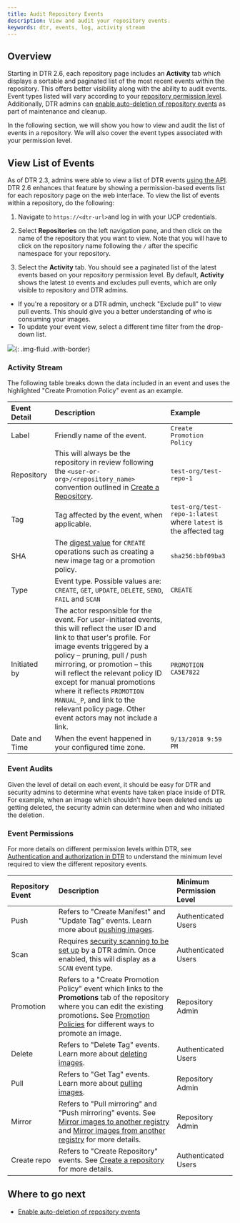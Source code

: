 ```yaml
---
title: Audit Repository Events
description: View and audit your repository events.
keywords: dtr, events, log, activity stream
---
```


## Overview 

Starting in DTR 2.6, each repository page includes an **Activity** tab which displays a sortable and paginated list of the most recent events within the repository. This offers better visibility along with the ability to audit events. Event types listed will vary according to your [repository permission level](../../admin/manage-users/permission-levels/). Additionally, DTR admins can [enable auto-deletion of repository events](../../admin/configure/auto-delete-repo-events/) as part of maintenance and cleanup.
  
In the following section, we will show you how to view and audit the list of events in a repository. We will also cover the event types associated with your permission level. 

## View List of Events

As of DTR 2.3, admins were able to view a list of DTR events [using the API](../../../../datacenter/dtr/2.3/reference/api/#!/events/GetEvents). DTR 2.6 enhances that feature by showing a permission-based events list for each repository page on the web interface. To view the list of events within a repository, do the following:
1.  Navigate to `https://<dtr-url>`and log in with your UCP credentials. 

2.  Select **Repositories** on the left navigation pane, and then click on the name of the repository that you want to view. Note that you will have to click on the repository name following the `/` after the specific namespace for your repository.

3.  Select the **Activity** tab. You should see a paginated list of the latest events based on your repository permission level. By default, **Activity** shows the latest `10` events and excludes pull events, which are only visible to repository and DTR admins. 
   * If you're a repository or a DTR admin, uncheck "Exclude pull" to view pull events. This should give you a better understanding of who is consuming your images.
   * To update your event view, select a different time filter from the drop-down list.  

![](../../images/manage-repo-events-0.png){: .img-fluid .with-border}


### Activity Stream
 
The following table breaks down the data included in an event and uses the highlighted "Create Promotion Policy" event as an example.

| Event Detail          | Description                                        | Example |
|:----------------|:-------------------------------------------------|:--------|
| Label        |  Friendly name of the event. | `Create Promotion Policy`
| Repository  | This will always be the repository in review following the `<user-or-org>/<repository_name>` convention outlined in [Create a Repository](../manage-images/#create-a-repository). | `test-org/test-repo-1` |
| Tag        | Tag affected by the event, when applicable. | `test-org/test-repo-1:latest` where `latest` is the affected tag| 
| SHA | The [digest value](../../../../registry/spec/api/#content-digests) for `CREATE` operations such as creating a new image tag or a promotion policy. | `sha256:bbf09ba3` |
| Type | Event type. Possible values are: `CREATE`, `GET`, `UPDATE`, `DELETE`, `SEND`, `FAIL` and `SCAN` | `CREATE` |
| Initiated by | The actor responsible for the event. For user-initiated events, this will reflect the user ID and link to that user's profile. For image events triggered by a policy &ndash; pruning, pull / push mirroring, or promotion &ndash; this will reflect the relevant policy ID except for manual promotions where it reflects `PROMOTION MANUAL_P`, and link to the relevant policy page. Other event actors may not include a link.  | `PROMOTION CA5E7822` |
| Date and Time | When the event happened in your configured time zone. | `9/13/2018 9:59 PM` |  

### Event Audits

Given the level of detail on each event, it should be easy for DTR and security admins to determine what events have taken place inside of DTR.  For example, when an image which shouldn’t have been deleted ends up getting deleted, the security admin can determine when and who initiated the deletion.

### Event Permissions

For more details on different permission levels within DTR, see [Authentication and authorization in DTR](../../admin/manage-users/) to understand the minimum level required to view the different repository events.  

| Repository Event          | Description                                        | Minimum Permission Level        |
|:----------------|:---------------------------------------------------| :----------------|
| Push        |  Refers to "Create Manifest" and "Update Tag" events. Learn more about [pushing images](../manage-images/pull-and-push-images/#push-the-image). | Authenticated Users |
| Scan        | Requires [security scanning to be set up](../../admin/configure/set-up-vulnerability-scans/) by a DTR admin. Once enabled, this will display as a `SCAN` event type.  | Authenticated Users |
| Promotion        |  Refers to a "Create Promotion Policy" event which links to the **Promotions** tab of the repository where you can edit the existing promotions. See [Promotion Policies](../promotion-policies/) for different ways to promote an image. | Repository Admin |
| Delete        |  Refers to "Delete Tag" events. Learn more about [deleting images](../manage-images/delete-images). | Authenticated Users |
| Pull        | Refers to "Get Tag" events. Learn more about [pulling images](../manage-images/pull-and-push-images/#pull-an-image). | Repository Admin |
| Mirror        |Refers to "Pull mirroring" and "Push mirroring" events. See [Mirror images to another registry](../promotion-policies/#mirror-images-to-another-registry) and [Mirror images from another registry](../promotion-policies/#mirror-images-from-another-registry) for more details. | Repository Admin |
| Create repo        | Refers to "Create Repository" events. See [Create a repository](../manage-images/) for more details. | Authenticated Users |

## Where to go next

- [Enable auto-deletion of repository events](../../admin/configure/auto-delete-repo-events.md)
